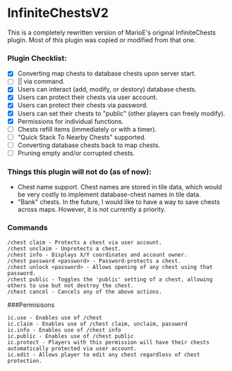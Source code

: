 # InfiniteChestsV2

This is a completely rewritten version of MarioE's original InfiniteChests plugin. Most of this plugin was copied or modified from that one.

### Plugin Checklist:
- [x] Converting map chests to database chests upon server start.
- [ ] || via command.
- [x] Users can interact (add, modify, or destory) database chests.
- [x] Users can protect their chests via user account.
- [x] Users can protect their chests via password.
- [x] Users can set their chests to "public" (other players can freely modify).
- [x] Permissions for individual functions.
- [ ] Chests refill items (immediately or with a timer).
- [ ] "Quick Stack To Nearby Chests" supported.
- [ ] Converting database chests back to map chests.
- [ ] Pruning empty and/or corrupted chests.

### Things this plugin will not do (as of now):
* Chest name support. Chest names are stored in tile data, which would be very costly to implement database-chest names in tile data.
* "Bank" chests. In the future, I would like to have a way to save chests across maps. However, it is not currently a priority.

### Commands
```
/chest claim - Protects a chest via user account.
/chest unclaim - Unprotects a chest.
/chest info - Displays X/Y coordinates and account owner.
/chest password <password> - Password-protects a chest.
/chest unlock <password> - Allows opening of any chest using that password.
/chest public - Toggles the 'public' setting of a chest, allowing others to use but not destroy the chest.
/chest cancel - Cancels any of the above actions.
```

###Permisisons
```
ic.use - Enables use of /chest
ic.claim - Enables use of /chest claim, unclaim, password
ic.info - Enables use of /chest info
ic.public - Enables use of /chest public
ic.protect - Players with this permission will have their chests automatically protected via user account.
ic.edit - Allows player to edit any chest regardless of chest protection.
```
